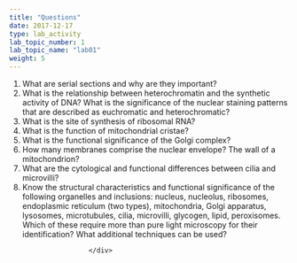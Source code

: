 ```yaml
---
title: "Questions"
date: 2017-12-17
type: lab_activity
lab_topic_number: 1
lab_topic_name: "lab01"
weight: 5
---
```

<div class="entrybody">
						
<ol>
<li>What are serial sections and why are they important?</li>
<li>What is the relationship between heterochromatin and the synthetic activity of <span class="caps">DNA</span>?  What is the significance of the nuclear staining patterns that are described as euchromatic and heterochromatic? </li>
<li>What is the site of synthesis of ribosomal <span class="caps">RNA</span>?</li>
<li>What is the function of mitochondrial cristae?</li>
<li>What is the functional significance of the Golgi complex?</li>
<li>How many membranes comprise the nuclear envelope? The wall of a mitochondrion?</li>
<li>What are the cytological and functional differences between cilia and microvilli?</li>
<li>Know the structural characteristics and functional significance of the following organelles and inclusions:  nucleus, nucleolus, ribosomes, endoplasmic reticulum (two types), mitochondria, Golgi apparatus, lysosomes, microtubules, cilia, microvilli, glycogen, lipid, peroxisomes.  Which of these require more than pure light microscopy for their identification?  What additional techniques can be used? </li>
</ol>


						
						
						</div>
